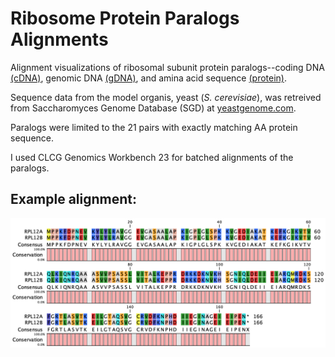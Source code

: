 # Ribosome Protein Paralogs Alignments

Alignment visualizations of ribosomal subunit protein paralogs--coding DNA [(cDNA)](https://github.com/samuelcampione/Ribosome-Protein-Paralogs-Alignments/tree/main/cDNA), genomic DNA [(gDNA)](https://github.com/samuelcampione/Ribosome-Protein-Paralogs-Alignments/tree/main/gDNA), and amina acid sequence [(protein)](https://github.com/samuelcampione/Ribosome-Protein-Paralogs-Alignments/tree/main/Protein).

Sequence data from the model organis, yeast (*S. cerevisiae*), was retreived from Saccharomyces Genome Database (SGD) at [yeastgenome.com](yeastgenome.com).

Paralogs were limited to the 21 pairs with exactly matching AA protein sequence.

I used CLCG Genomics Workbench 23 for batched alignments of the paralogs. 



## Example alignment:

![alt text](https://github.com/samuelcampione/Ribosome-Protein-Paralogs-Alignments/blob/main/Protein/RPL12A%20alignment_protein.png?raw=true)



